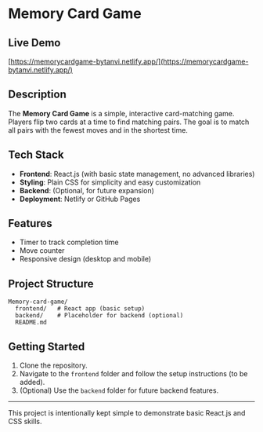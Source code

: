 # Memory Card Game

## Live Demo
[https://memorycardgame-bytanvi.netlify.app/](https://memorycardgame-bytanvi.netlify.app/)

## Description
The **Memory Card Game** is a simple, interactive card-matching game. Players flip two cards at a time to find matching pairs. The goal is to match all pairs with the fewest moves and in the shortest time.

## Tech Stack
- **Frontend**: React.js (with basic state management, no advanced libraries)
- **Styling**: Plain CSS for simplicity and easy customization
- **Backend**: (Optional, for future expansion)
- **Deployment**: Netlify or GitHub Pages

## Features
- Timer to track completion time
- Move counter
- Responsive design (desktop and mobile)

## Project Structure
```
Memory-card-game/
  frontend/   # React app (basic setup)
  backend/    # Placeholder for backend (optional)
  README.md
```

## Getting Started
1. Clone the repository.
2. Navigate to the `frontend` folder and follow the setup instructions (to be added).
3. (Optional) Use the `backend` folder for future backend features.

---
This project is intentionally kept simple to demonstrate basic React.js and CSS skills.